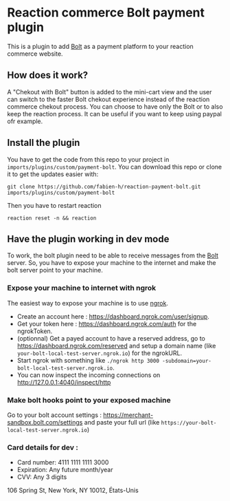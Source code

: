 # Reaction commerce Bolt payment plugin

This is a plugin to add [Bolt](https://bolt.com/) as a payment platform to your reaction commerce website.

## How does it work?

A "Chekout with Bolt" button is added to the mini-cart view and the user can switch to the faster Bolt chekout experience instead of the reaction commerce chekout process. You can choose to have only the Bolt or to also keep the reaction process. It can be useful if you want to keep using paypal ofr example.

## Install the plugin

You have to get the code from this repo to your project in `imports/plugins/custom/payment-bolt`. You can download this repo or clone it to get the updates easier with:

    git clone https://github.com/fabien-h/reaction-payment-bolt.git imports/plugins/custom/payment-bolt

Then you have to restart reaction

    reaction reset -n && reaction

## Have the plugin working in dev mode

To work, the bolt plugin need to be able to receive messages from the [Bolt](https://bolt.com/) server. So, you have to expose your machine to the internet and make the bolt server point to your machine.

### Expose your machine to internet with ngrok

The easiest way to expose your machine is to use [ngrok](https://ngrok.com/).

- Create an account here : <https://dashboard.ngrok.com/user/signup>.
- Get your token here : <https://dashboard.ngrok.com/auth> for the ngrokToken.
- (optionnal) Get a payed account to have a reserved address, go to <https://dashboard.ngrok.com/reserved> and setup a domain name (like `your-bolt-local-test-server.ngrok.io`) for the ngrokURL.
- Start ngrok with something like `./ngrok http 3000 -subdomain=your-bolt-local-test-server.ngrok.io`.
- You can now inspect the incoming connections on <http://127.0.0.1:4040/inspect/http>

### Make bolt hooks point to your exposed machine

Go to your bolt account settings : <https://merchant-sandbox.bolt.com/settings> and paste your full url (like `https://your-bolt-local-test-server.ngrok.io`)

### Card details for dev :

- Card number: 4111 1111 1111 3000
- Expiration: Any future month/year
- CVV: Any 3 digits

106 Spring St, New York, NY 10012, États-Unis